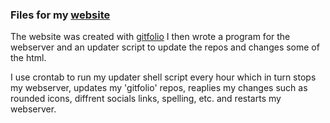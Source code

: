 ### Files for my [website](https://www.hashm.tech) 

The website was created with [gitfolio](https://github.com/imfunniee/gitfolio)
I then wrote a program for the webserver and an updater script to update the repos and changes some of the html.

I use crontab to run my updater shell script every hour which in turn stops my webserver, updates my 'gitfolio' repos, reaplies my changes such as rounded icons, diffrent socials links, spelling, etc. and restarts my webserver.
